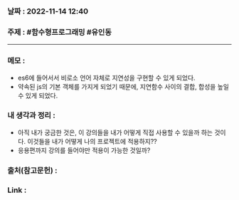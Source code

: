### 날짜 : 2022-11-14 12:40
### 주제 :  #함수형프로그래밍  #유인동

---- 

### 메모 : 
- es6에 들어서서 비로소 언어 자체로 지연성을 구현할 수 있게 되었다. 
- 약속된 js의 기본 객체를 가지게 되었기 때문에, 지연함수 사이의 결합, 합성을 높일 수 있게 되었다. 


### 내 생각과 정리 : 
- 아직 내가 궁금한 것은, 이 강의들을 내가 어떻게 직접 사용할 수 있을까 하는 것이다. 이것들을 내가 어떻게 나의 프로젝트에 적용하지?? 
- 응용편까지 강의를 들어야만 적용이 가능한 것일까? 


### 출처(참고문헌) : 


### Link : 
